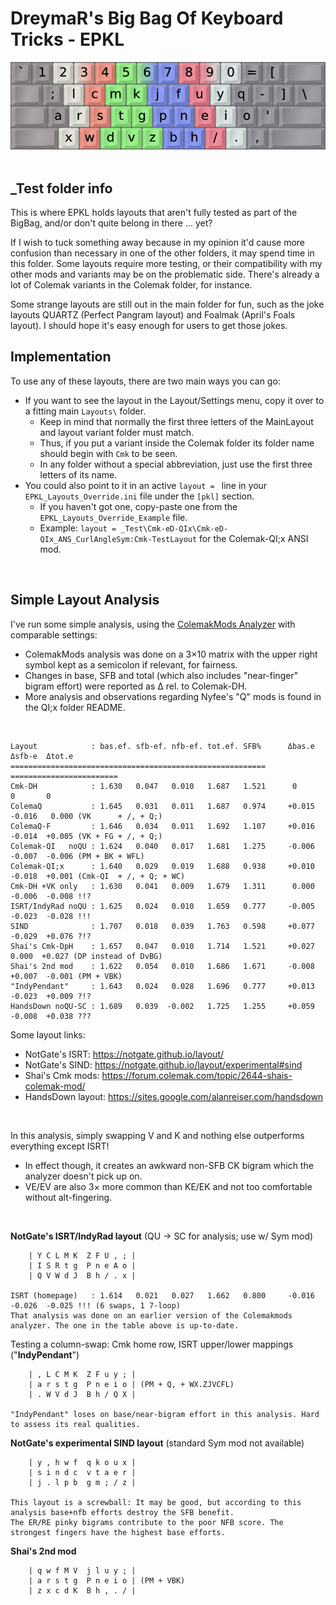 DreymaR's Big Bag Of Keyboard Tricks - EPKL
===========================================

![EPKL help image for the experimental mod Colemak-QI;x](../Colemak/Cmk-eD-Qmods/Colemak-QIx_ANS-CAS_EPKL.png)
<br><br>

_Test folder info
-----------------
This is where EPKL holds layouts that aren't fully tested as part of the BigBag, and/or don't quite belong in there ... yet?

If I wish to tuck something away because in my opinion it'd cause more confusion than necessary in one of the other folders, it may spend time in this folder. 
Some layouts require more testing, or their compatibility with my other mods and variants may be on the problematic side. There's already a lot of Colemak variants in the Colemak folder, for instance.

Some strange layouts are still out in the main folder for fun, such as the joke layouts QUARTZ (Perfect Pangram layout) and Foalmak (April's Foals layout). I should hope it's easy enough for users to get those jokes.
<br>

Implementation
--------------
To use any of these layouts, there are two main ways you can go:
- If you want to see the layout in the Layout/Settings menu, copy it over to a fitting main `Layouts\` folder.
    - Keep in mind that normally the first three letters of the MainLayout and layout variant folder must match.
    - Thus, if you put a variant inside the Colemak folder its folder name should begin with `Cmk` to be seen.
    - In any folder without a special abbreviation, just use the first three letters of its name.
- You could also point to it in an active `layout = ` line in your `EPKL_Layouts_Override.ini` file under the `[pkl]` section.
    - If you haven't got one, copy-paste one from the `EPKL_Layouts_Override_Example` file.
    - Example: `layout = _Test\Cmk-eD-QIx\Cmk-eD-QIx_ANS_CurlAngleSym:Cmk-TestLayout` for the Colemak-QI;x ANSI mod.
<br>

Simple Layout Analysis
----------------------
I've run some simple analysis, using the [ColemakMods Analyzer][CmmAna] with comparable settings:
- ColemakMods analysis was done on a 3×10 matrix with the upper right symbol kept as a semicolon if relevant, for fairness.
- Changes in base, SFB and total (which also includes "near-finger" bigram effort) were reported as Δ rel. to Colemak-DH.
- More analysis and observations regarding Nyfee's "Q" mods is found in the QI;x folder README.
<br>

```
Layout            : bas.ef. sfb-ef. nfb-ef. tot.ef. SFB%      Δbas.e  Δsfb-e  Δtot.e
=========================================================    ========================
Cmk-DH            : 1.630   0.047   0.010   1.687   1.521      0       0       0
ColemaQ           : 1.645   0.031   0.011   1.687   0.974     +0.015  -0.016   0.000 (VK      + /, + Q;)
ColemaQ-F         : 1.646   0.034   0.011   1.692   1.107     +0.016  -0.014  +0.005 (VK + FG + /, + Q;)
Colemak-QI   noQU : 1.624   0.040   0.017   1.681   1.275     -0.006  -0.007  -0.006 (PM + BK + WFL)
Colemak-QI;x      : 1.640   0.029   0.019   1.688   0.938     +0.010  -0.018  +0.001 (Cmk-QI  + /, + Q; + WC)
Cmk-DH +VK only   : 1.630   0.041   0.009   1.679   1.311      0.000  -0.006  -0.008 !!?
ISRT/IndyRad noQU : 1.625   0.024   0.010   1.659   0.777     -0.005  -0.023  -0.028 !!!
SIND              : 1.707   0.018   0.039   1.763   0.598     +0.077  -0.029  +0.076 ?!?
Shai's Cmk-DpH    : 1.657   0.047   0.010   1.714   1.521     +0.027   0.000  +0.027 (DP instead of DvBG)
Shai's 2nd mod    : 1.622   0.054   0.010   1.686   1.671     -0.008  +0.007  -0.001 (PM + VBK)
"IndyPendant"     : 1.643   0.024   0.028   1.696   0.777     +0.013  -0.023  +0.009 ?!?
HandsDown noQU-SC : 1.689   0.039  -0.002   1.725   1.255     +0.059  -0.008  +0.038 ???
```

Some layout links:
- NotGate's ISRT: https://notgate.github.io/layout/
- NotGate's SIND: https://notgate.github.io/layout/experimental#sind
- Shai's Cmk mods: https://forum.colemak.com/topic/2644-shais-colemak-mod/
- HandsDown layout: https://sites.google.com/alanreiser.com/handsdown
<br>

In this analysis, simply swapping V and K and nothing else outperforms everything except ISRT!
- In effect though, it creates an awkward non-SFB CK bigram which the analyzer doesn't pick up on.
- VE/EV are also 3× more common than KE/EK and not too comfortable without alt-fingering.
<br>

**NotGate's ISRT/IndyRad layout** (QU -> SC for analysis; use w/ Sym mod)
```
    | Y C L M K  Z F U , ; |
    | I S R t g  P n e A o |
    | Q V W d J  B h / . x |

ISRT (homepage)   : 1.614   0.021   0.027   1.662   0.800     -0.016  -0.026  -0.025 !!! (6 swaps, 1 7-loop)
That analysis was done on an earlier version of the Colemakmods analyzer. The one in the table above is up-to-date.
```

Testing a column-swap: Cmk home row, ISRT upper/lower mappings ("**IndyPendant**")
```
    | , L C M K  Z F u y ; |
    | a r s t g  P n e i o | (PM + Q, + WX.ZJVCFL)
    | . W V d J  B h / Q X |

"IndyPendant" loses on base/near-bigram effort in this analysis. Hard to assess its real qualities.
```

**NotGate's experimental SIND layout** (standard Sym mod not available)
```
    | y , h w f  q k o u x |
    | s i n d c  v t a e r |
    | j . l p b  g m ; / z |

This layout is a screwball: It may be good, but according to this analysis base+nfb efforts destroy the SFB benefit.
The ER/RE pinky bigrams contribute to the poor NFB score. The strongest fingers have the highest base efforts.
```

**Shai's 2nd mod**
```
    | q w f M V  j l u y ; |
    | a r s t g  P n e i o | (PM + VBK)
    | z x c d K  B h , . / |
```


[CmmAna]: https://colemakmods.github.io/mod-dh/analyze.html (Colemakmods Analyzer)
